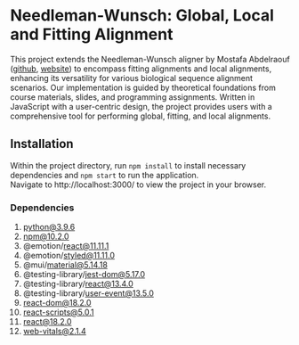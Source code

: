 # Needleman-Wunsch: Global, Local and Fitting Alignment
This project extends the Needleman-Wunsch aligner by Mostafa Abdelraouf ([github](https://github.com/drdrsh/Needleman-Wunsch/tree/master), [website](http://experiments.mostafa.io/public/needleman-wunsch/)) to encompass fitting alignments and local alignments, enhancing its versatility for various biological sequence alignment scenarios. Our implementation is guided by theoretical foundations from course materials, slides, and programming assignments. Written in JavaScript with a user-centric design, the project provides users with a comprehensive tool for performing global, fitting, and local alignments. 

## Installation
Within the project directory, run `npm install` to install necessary dependencies and  `npm start` to run the application.   
Navigate to http://localhost:3000/ to view the project in your browser.
### Dependencies
1. python@3.9.6
2. npm@10.2.0
3. @emotion/react@11.11.1
4. @emotion/styled@11.11.0
5. @mui/material@5.14.18
6. @testing-library/jest-dom@5.17.0
7. @testing-library/react@13.4.0
8. @testing-library/user-event@13.5.0
9. react-dom@18.2.0
10. react-scripts@5.0.1
11. react@18.2.0
12. web-vitals@2.1.4
